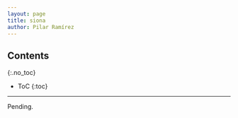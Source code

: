 ```yaml
---
layout: page
title: siona
author: Pilar Ramírez
---
```


## Contents
{:.no_toc}

* ToC
{:toc}

---

Pending.
